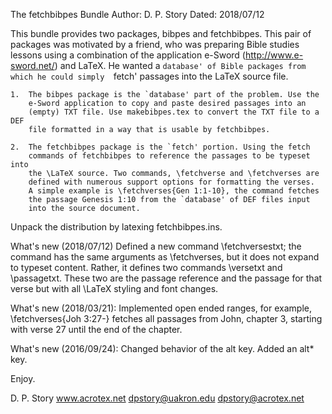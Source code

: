 The fetchbibpes Bundle
Author: D. P. Story
Dated: 2018/07/12

This bundle provides two packages, bibpes and fetchbibpes. This pair of 
packages was motivated by a friend, who was preparing Bible studies lessons 
using a combination of the application e-Sword (http://www.e-sword.net/) and 
LaTeX. He wanted a `database' of Bible packages from which he could simply 
`fetch' passages into the LaTeX source file.

    1.  The bibpes package is the `database' part of the problem. Use the 
        e-Sword application to copy and paste desired passages into an 
        (empty) TXT file. Use makebibpes.tex to convert the TXT file to a DEF 
        file formatted in a way that is usable by fetchbibpes. 

    2.  The fetchbibpes package is the `fetch' portion. Using the fetch 
        commands of fetchbibpes to reference the passages to be typeset into 
        the \LaTeX source. Two commands, \fetchverse and \fetchverses are 
        defined with numerous support options for formatting the verses. 
        A simple example is \fetchverses{Gen 1:1-10}, the command fetches
        the passage Genesis 1:10 from the `database' of DEF files input
        into the source document.

Unpack the distribution by latexing fetchbibpes.ins.

What's new (2018/07/12) Defined a new command \fetchversestxt; the command 
has the same arguments as \fetchverses, but it does not expand to typeset 
content. Rather, it defines two commands \versetxt and \passagetxt. These two 
are the passage reference and the passage for that verse but with all \LaTeX 
styling and font changes.  

What's new (2018/03/21): Implemented open ended ranges, for example, 
\fetchverses{Joh 3:27-} fetches all passages from John, chapter 3, starting 
with verse 27 until the end of the chapter. 

What's new (2016/09/24): Changed behavior of the alt key. Added an alt* key.


Enjoy.

D. P. Story
www.acrotex.net
dpstory@uakron.edu
dpstory@acrotex.net


